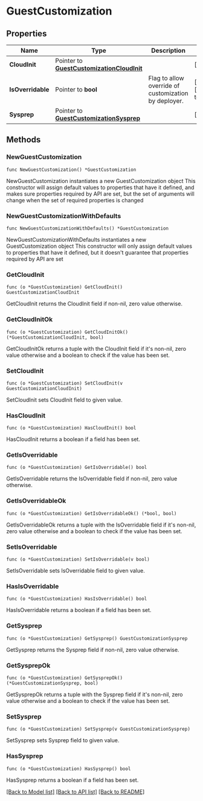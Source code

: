 # GuestCustomization

## Properties

Name | Type | Description | Notes
------------ | ------------- | ------------- | -------------
**CloudInit** | Pointer to [**GuestCustomizationCloudInit**](GuestCustomizationCloudInit.md) |  | [optional] 
**IsOverridable** | Pointer to **bool** | Flag to allow override of customization by deployer. | [optional] [default to false]
**Sysprep** | Pointer to [**GuestCustomizationSysprep**](GuestCustomizationSysprep.md) |  | [optional] 

## Methods

### NewGuestCustomization

`func NewGuestCustomization() *GuestCustomization`

NewGuestCustomization instantiates a new GuestCustomization object
This constructor will assign default values to properties that have it defined,
and makes sure properties required by API are set, but the set of arguments
will change when the set of required properties is changed

### NewGuestCustomizationWithDefaults

`func NewGuestCustomizationWithDefaults() *GuestCustomization`

NewGuestCustomizationWithDefaults instantiates a new GuestCustomization object
This constructor will only assign default values to properties that have it defined,
but it doesn't guarantee that properties required by API are set

### GetCloudInit

`func (o *GuestCustomization) GetCloudInit() GuestCustomizationCloudInit`

GetCloudInit returns the CloudInit field if non-nil, zero value otherwise.

### GetCloudInitOk

`func (o *GuestCustomization) GetCloudInitOk() (*GuestCustomizationCloudInit, bool)`

GetCloudInitOk returns a tuple with the CloudInit field if it's non-nil, zero value otherwise
and a boolean to check if the value has been set.

### SetCloudInit

`func (o *GuestCustomization) SetCloudInit(v GuestCustomizationCloudInit)`

SetCloudInit sets CloudInit field to given value.

### HasCloudInit

`func (o *GuestCustomization) HasCloudInit() bool`

HasCloudInit returns a boolean if a field has been set.

### GetIsOverridable

`func (o *GuestCustomization) GetIsOverridable() bool`

GetIsOverridable returns the IsOverridable field if non-nil, zero value otherwise.

### GetIsOverridableOk

`func (o *GuestCustomization) GetIsOverridableOk() (*bool, bool)`

GetIsOverridableOk returns a tuple with the IsOverridable field if it's non-nil, zero value otherwise
and a boolean to check if the value has been set.

### SetIsOverridable

`func (o *GuestCustomization) SetIsOverridable(v bool)`

SetIsOverridable sets IsOverridable field to given value.

### HasIsOverridable

`func (o *GuestCustomization) HasIsOverridable() bool`

HasIsOverridable returns a boolean if a field has been set.

### GetSysprep

`func (o *GuestCustomization) GetSysprep() GuestCustomizationSysprep`

GetSysprep returns the Sysprep field if non-nil, zero value otherwise.

### GetSysprepOk

`func (o *GuestCustomization) GetSysprepOk() (*GuestCustomizationSysprep, bool)`

GetSysprepOk returns a tuple with the Sysprep field if it's non-nil, zero value otherwise
and a boolean to check if the value has been set.

### SetSysprep

`func (o *GuestCustomization) SetSysprep(v GuestCustomizationSysprep)`

SetSysprep sets Sysprep field to given value.

### HasSysprep

`func (o *GuestCustomization) HasSysprep() bool`

HasSysprep returns a boolean if a field has been set.


[[Back to Model list]](../README.md#documentation-for-models) [[Back to API list]](../README.md#documentation-for-api-endpoints) [[Back to README]](../README.md)


